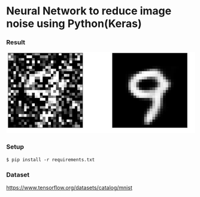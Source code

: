 # Neural Network to reduce image noise using Python(Keras)
### Result
![software](img/1.JPG)
### Setup
```
$ pip install -r requirements.txt
```
### Dataset
https://www.tensorflow.org/datasets/catalog/mnist
